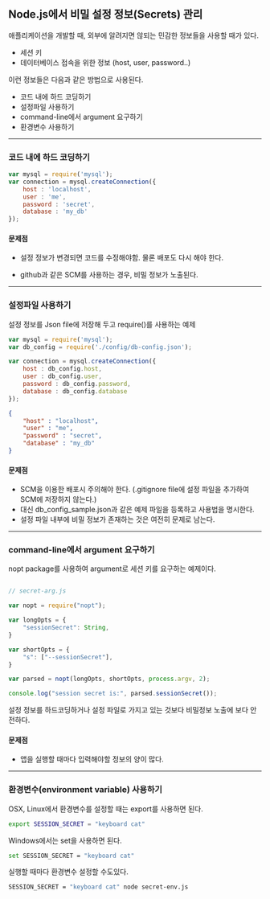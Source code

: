 ## Node.js에서 비밀 설정 정보(Secrets) 관리

애플리케이션을 개발할 때, 외부에 알려지면 않되는 민감한 정보들을 사용할 때가 있다.

- 세션 키
- 데이터베이스 접속을 위한 정보 (host, user, password..)

이런 정보들은 다음과 같은 방법으로 사용된다.

- 코드 내에 하드 코딩하기
- 설정파일 사용하기
- command-line에서 argument 요구하기
- 환경변수 사용하기

<hr >

### 코드 내에 하드 코딩하기

~~~ javascript
var mysql = require('mysql');
var connection = mysql.createConnection({
    host : 'localhost',
    user : 'me',
    password : 'secret',
    database : 'my_db'
});
~~~

#### 문제점

- 설정 정보가 변경되면 코드를 수정해야함. 물론 배포도 다시 해야 한다.

- github과 같은 SCM를 사용하는 경우, 비밀 정보가 노출된다.

<hr >

### 설정파일 사용하기

설정 정보를 Json file에 저장해 두고 require()를 사용하는 예제

~~~ javascript
var mysql = require('mysql');
var db_config = require('./config/db-config.json');

var connection = mysql.createConnection({
    host : db_config.host,
    user : db_config.user,
    password : db_config.password,
    database : db_config.database
});
~~~

~~~ json
{
    "host" : "localhost",
    "user" : "me",
    "password" : "secret",
    "database" : "my_db"
}
~~~

#### 문제점

- SCM을 이용한 배포시 주의해야 한다. (.gitignore file에 설정 파일을 추가하여 SCM에 저장하지 않는다.)
- 대신 db_config_sample.json과 같은 예제 파일을 등록하고 사용법을 명시한다.
- 설정 파일 내부에 비밀 정보가 존재하는 것은 여전히 문제로 남는다.

<hr >

### command-line에서 argument 요구하기

nopt package를 사용하여 argument로 세션 키를 요구하는 예제이다.

~~~ javascript

// secret-arg.js

var nopt = require("nopt");

var longOpts = {
    "sessionSecret": String,
}

var shortOpts = {
    "s": ["--sessionSecret"],
}

var parsed = nopt(longOpts, shortOpts, process.argv, 2);

console.log("session secret is:", parsed.sessionSecret());
~~~

설정 정보를 하드코딩하거나 설정 파일로 가지고 있는 것보다 비밀정보 노출에 보다 안전하다.

#### 문제점

- 앱을 실행할 때마다 입력해야할 정보의 양이 많다.

<hr>

### 환경변수(environment variable) 사용하기

OSX, Linux에서 환경변수를 설정할 때는 export를 사용하면 된다.

~~~ bash
export SESSION_SECRET = "keyboard cat"
~~~

Windows에서는 set을 사용하면 된다.

~~~ bash
set SESSION_SECRET = "keyboard cat"
~~~

실행할 때마다 환경변수 설정할 수도있다.

~~~ bash
SESSION_SECRET = "keyboard cat" node secret-env.js
~~~